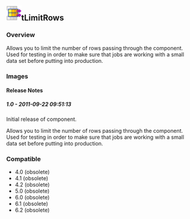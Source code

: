 ## <img src='./logo.jpg' width='40' height='40'>tLimitRows

### Overview
Allows you to limit the number of rows passing through the component. Used for testing in order to make sure that jobs are working with a small data set before putting into production.
### Images




#### Release Notes

##### 1.0 - 2011-09-22 09:51:13
Initial release of component. 

Allows you to limit the number of rows passing through the component. Used for testing in order to make sure that jobs are working with a small data set before putting into production.
### Compatible
 -  4.0 (obsolete)
 -   4.1 (obsolete)
 -   4.2 (obsolete)
 -   5.0 (obsolete)
 -   6.0 (obsolete)
 -   6.1 (obsolete)
 -   6.2 (obsolete)